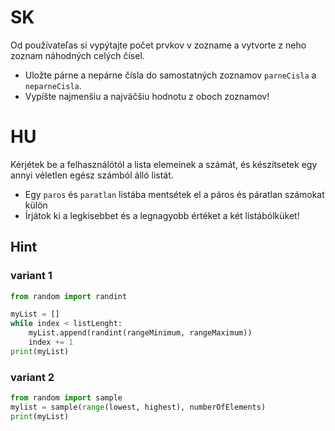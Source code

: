 # SK
Od používateľas si vypýtajte počet prvkov v zozname a vytvorte z neho zoznam náhodných celých čísel.

- Uložte párne a nepárne čísla do samostatných zoznamov `parneCisla` a `neparneCisla`.
- Vypíšte najmenšiu a najväčšiu hodnotu z oboch zoznamov!

# HU
Kérjétek be a felhasználótól a lista elemeinek a számát, és készítsetek egy annyi véletlen egész számból álló listát. 

- Egy `paros` és `paratlan` listába mentsétek el a páros és páratlan számokat külön
- Írjátok ki a legkisebbet és a legnagyobb értéket a két listábólküket!


## Hint
### variant 1
```py
from random import randint

myList = []
while index < listLenght:
    myList.append(randint(rangeMinimum, rangeMaximum))
    index += 1
print(myList)

```
### variant 2
```py
from random import sample
mylist = sample(range(lowest, highest), numberOfElements)
print(myList)
```